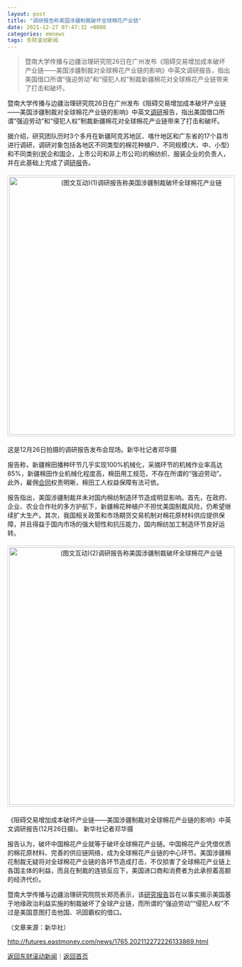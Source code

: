 ```yaml
---
layout: post
title: "调研报告称美国涉疆制裁破坏全球棉花产业链"
date: 2021-12-27 07:47:32 +0800
categories: emnews
tags: 东财滚动新闻
---
```

> 暨南大学传播与边疆治理研究院26日在广州发布《阻碍交易增加成本破坏产业链——美国涉疆制裁对全球棉花产业链的影响》中英文调研报告，指出美国借口所谓“强迫劳动”和“侵犯人权”制裁新疆棉花对全球棉花产业链带来了打击和破坏。

<p>暨南大学传播与边疆治理研究院26日在广州发布《阻碍交易增加成本破坏产业链——美国涉疆制裁对全球棉花产业链的影响》中英文<span id="Info.3274"><a href="http://data.eastmoney.com/jgdy/" class="infokey">调研</a></span>报告，指出美国借口所谓“强迫劳动”和“侵犯人权”制裁新疆棉花对全球棉花产业链带来了打击和破坏。</p><p>据介绍，研究团队历时3个多月在新疆阿克苏地区、喀什地区和广东省的17个县市进行调研，调研对象包括各地区不同类型的棉花种植户、不同规模(大、中、小型)和不同类别(民企和国企，上市公司和非上市公司)的棉纺织、服装企业的负责人，并在此基础上完成了调<span id="Info.3319"><a href="http://data.eastmoney.com/report/" class="infokey">研报</a></span>告。</p><center><img src="https://dfscdn.dfcfw.com/download/D25327943745841332827.jpg" alt="(图文互动)(1)调研报告称美国涉疆制裁破坏全球棉花产业链" width="580" emheight="353" style="border:#d1d1d1 1px solid;padding:3px;margin:5px 0;" /></center><p>这是12月26日拍摄的调研报告发布会现场。新华社记者邓华摄</p><p>报告称，新疆棉田播种环节几乎实现100%机械化，采摘环节的机械作业率高达85%，新疆棉田作业机械化程度高，棉田用工规范，不存在所谓的“强迫劳动”。此外，雇佣<span id="Info.3300"><a href="http://data.eastmoney.com/zdht/" class="infokey">合同</a></span>权责明晰，棉田工人权益保障有法可依。</p><p>报告指出，美国涉疆制裁并未对国内棉纺制造环节造成明显影响。首先，在政府、企业、农业合作社的多方护航下，新疆棉花种植户不担忧美国制裁风险，仍希望继续扩大生产。其次，我国相关政策和市场期货交易机制对棉花原材料供应提供保障，并且得益于国内市场的强大韧性和抗压能力，国内棉纺加工制造环节良好运转。</p><center><img src="https://dfscdn.dfcfw.com/download/D25510566627424742038.jpg" alt="(图文互动)(2)调研报告称美国涉疆制裁破坏全球棉花产业链" width="580" emheight="360" style="border:#d1d1d1 1px solid;padding:3px;margin:5px 0;" /></center><p>《阻碍交易增加成本破坏产业链——美国涉疆制裁对全球棉花产业链的影响》中英文调研报告(12月26日摄)。 新华社记者邓华摄</p><p>报告认为，破坏中国棉花产业就等于破坏全球棉花产业链。中国棉花产业凭借优质的棉花原材料、完善的供应链网络，成为全球棉花产业链的中心环节。美国涉疆棉花制裁无疑将对全球棉花产业链的各环节造成打击，不仅损害了全球棉花产业链上各国主体的利益，而且在制裁的连锁反应下，美国进口商和消费者为此承担着高额的经济代价。</p><p>暨南大学传播与边疆治理研究院院长郑亮表示，该<span id="Info.314"><a href="http://data.eastmoney.com/report/" class="infokey">研究报告</a></span>旨在以事实揭示美国基于地缘政治利益实施的制裁破坏了全球产业链，而所谓的“强迫劳动”“侵犯人权”不过是美国意图打击他国、巩固霸权的借口。</p><p class="em_media">（文章来源：新华社）</p>

<http://futures.eastmoney.com/news/1765,202112272226133869.html>

[返回东财滚动新闻](//finews.withounder.com/emnews/)｜[返回首页](//finews.withounder.com/)
